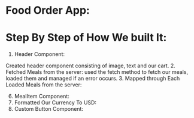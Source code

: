 # Food Order App:
# Step By Step of How We built It:

1. Header Component:

 Created header component consisting of image, text and our cart.
2. Fetched Meals from the server:
   used the fetch method to fetch our meals, loaded them and managed if an error occurs.
3. Mapped through Each Loaded Meals from the server:
   
6. MealItem Component:
7. Formatted Our Currency To USD:
8. Custom Button Component:
